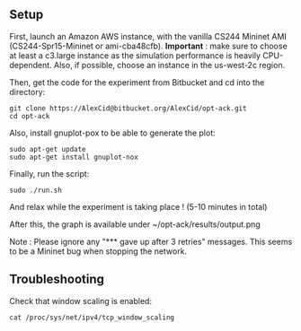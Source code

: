 Setup
-----
First, launch an Amazon AWS instance, with the vanilla CS244 Mininet AMI (CS244-Spr15-Mininet or ami-cba48cfb). **Important** : make sure to choose at least a c3.large instance as the simulation performance is heavily CPU-dependent. Also, if possible, choose an instance in the us-west-2c region.

Then, get the code for the experiment from Bitbucket and cd into the directory:

	git clone https://AlexCid@bitbucket.org/AlexCid/opt-ack.git
	cd opt-ack


Also, install gnuplot-pox to be able to generate the plot:

	sudo apt-get update
	sudo apt-get install gnuplot-nox

Finally, run the script:

	sudo ./run.sh

And relax while the experiment is taking place ! (5-10 minutes in total)

After this, the graph is available under ~/opt-ack/results/output.png

Note : Please ignore any "*** gave up after 3 retries" messages. This seems to be a Mininet bug when stopping the network.

Troubleshooting
---------------

Check that window scaling is enabled:

    cat /proc/sys/net/ipv4/tcp_window_scaling